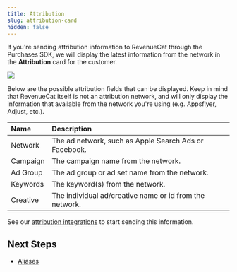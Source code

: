 ```yaml
---
title: Attribution
slug: attribution-card
hidden: false
---
```


If you're sending attribution information to RevenueCat through the Purchases SDK, we will display the latest information from the network in the **Attribution** card for the customer.

![](/images/818535d-app.revenuecat.com_customers_aec1bada_15343510_5_751eae56f29b0022a913c34e002ae066.png)

Below are the possible attribution fields that can be displayed. Keep in mind that RevenueCat itself is not an attribution network, and will only display the information that available from the network you're using (e.g. Appsflyer, Adjust, etc.).

| Name     | Description                                             |
| :------- | :------------------------------------------------------ |
| Network  | The ad network, such as Apple Search Ads or Facebook.   |
| Campaign | The campaign name from the network.                     |
| Ad Group | The ad group or ad set name from the network.           |
| Keywords | The keyword(s) from the network.                        |
| Creative | The individual ad/creative name or id from the network. |

See our [attribution integrations](/integrations/attribution) to start sending this information.

## Next Steps

- [Aliases ](/dashboard-and-metrics/customer-history/aliases-card)
